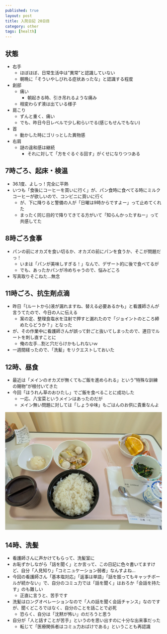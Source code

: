 ```yaml
---
published: true
layout: post
title: 入院日記 20日目
category: other
tags: [health]
---
```


## 状態

- 右手
  - ほぼほぼ、日常生活中は”異常”と認識していない
  - 朝晩に「そういやしびれる症状あったな」と認識する程度
- 創部
  - 痛い
    - 朝起きる時、引き吊れるような痛み
  - 相変わらず液は出ている様子
- 肩こり
  - ずんと重く、痛い
  - でも、昨日今日レベルで少し和らいでる(感じもせんでもない)
- 首
  - 動かした時にゴリっとした異物感
- 右肩
  - 謎の違和感は継続
    - それに対して「方をぐるぐる回す」がくせになりつつある

## 7時ごろ、起床・検温

- 36.1度、よしっ！完全に平熱
- いつも「食後にコーヒーを買いに行く」が、パン食時に食べてる時にミルクコーヒーが欲しいので、コンビニに買いに行く
  - が、下に降りると警備の人が「日曜は9時からですよー」って止めてくれた
  - まったく同じ目的で降りてきてる方がいて「知らんかったすねー」って共感してた

## 8時ごろ食事

- パンの前にオカズを食い切るか、オカズの前にパンを食うか、そこが問題だっ！
  - いまは「パンが美味しすぎる！」なんで、デザート的に後で食べてるが
  - でも、あったかパンが冷めちゃうので、悩みどころ
- 写真取りそこねた…無念

## 11時ごろ、抗生剤点滴

- 昨日「(ルートから)液が漏れますね、替える必要あるかも」と看護師さんが言うてたので、今日の人に伝える
  - 案の定、整理食塩水を注射で押すと漏れたので「ジョイントのところ締めたらどうか？」となった
- が、その作業中に看護師さんが誤って針ごと抜いてしまったので、連日でルートを刺し直すことに
  - 俺の左手…割と穴だらけかもしれないｗ
- 一週間経ったので、「洗髪」をリクエストしておいた

## 12時、昼食

- 最近は「メインのオカズが無くてもご飯を進められる」という”特殊な訓練の賜物”が根付いてきた
- 今回「ほうれん草のおひたし」でご飯を食べることに成功した
  - 一応、八宝菜というメインはあったのだが
  - メイン無い問題に対しては「しょうゆ味」もごはんのお供に貴重なんよ

![昼食](/images/other/photos/PXL_20250622_030606904.jpg)

## 14時、洗髪

- 看護師さんに声かけてもらって、洗髪室に
- お恥ずかしながら「話を聞く」とか言って、この日記に色々書いてますけど、自分「人見知り」「コミニュケーション弱者」なんすよね…
- 今回の看護師さん「基本塩対応」「返事は単語」「話を振ってもキャッチボールが続かない」で、自分のコミュ力では「話を聞く」はおろか「会話を持たす」のも難しい
  - 正直に言うと、苦手です
- 洗髪はロングオペレーションなので「人の話を聞く会話チャンス」なのですが、聞くどころではなく、自分のことを話ことで必死
  - 恐らく、自分は「沈黙が怖い」のだろうと思う
- 自分が「人と話すことが苦手」というのを思い出すのに十分な出来事だった
  - 転じて「医療関係者はコミュ力おばけである」ということも再認識
